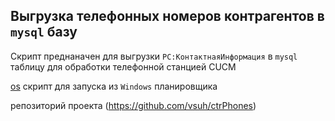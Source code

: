 Выгрузка телефонных номеров контрагентов в `mysql` базу
---

Скрипт преднаначен для выгрузки `РС:КонтактнаяИнформация` в `mysql` таблицу для обработки телефонной станцией CUCM

[os](http://oscript.io) скрипт для запуска из `Windows` планировщика

репозиторий проекта (https://github.com/vsuh/ctrPhones)